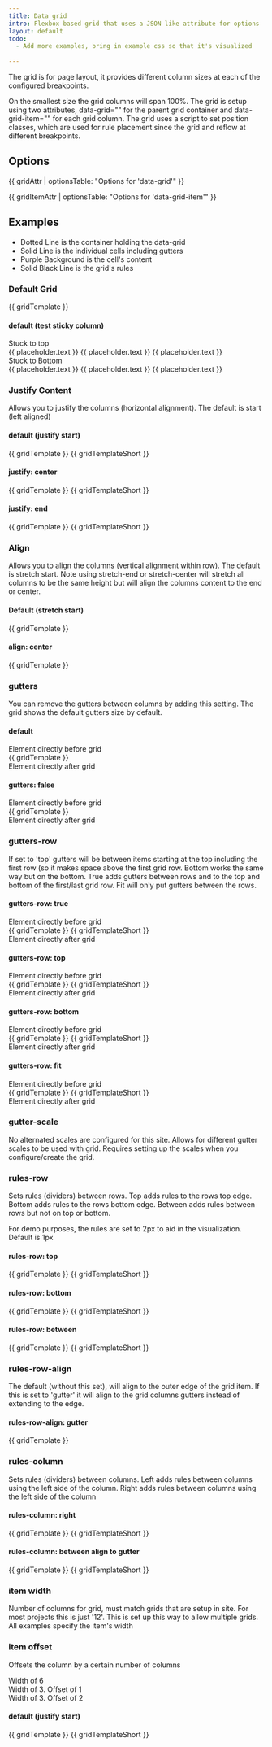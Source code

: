 ```yaml
---
title: Data grid
intro: Flexbox based grid that uses a JSON like attribute for options
layout: default
todo: 
  - Add more examples, bring in example css so that it's visualized
  
---
```


The grid is for page layout, it provides different column sizes at each of the configured breakpoints.

On the smallest size the grid columns will span 100%. The grid is setup using two attributes, data-grid="" for the parent grid container and data-grid-item="" for each grid column. The grid uses a script to set position classes, which are used for rule placement since the grid and reflow at different breakpoints.

## Options

{{ gridAttr | optionsTable: "Options for 'data-grid'" }}

{{ gridItemAttr | optionsTable: "Options for 'data-grid-item'" }}

## Examples

- Dotted Line is the container holding the data-grid
- Solid Line is the individual cells including gutters
- Purple Background is the cell's content
- Solid Black Line is the grid's rules

### Default Grid

<div class="demo-grid-container">
  <div data-grid="columns: 12" class="demo-grid">
    {{ gridTemplate }}
  </div>
</div>

#### default (test sticky column)

<div class="demo-grid-container">
  <div data-grid="columns: 12" class="demo-grid">
    <div class="demo-grid__cell" data-grid-item="width: 4, sticky: top">
      <div class="demo-grid__content">
        Stuck to top
      </div>
    </div>
    <div class="demo-grid__cell" data-grid-item="width: 8">
      <div class="demo-grid__content">
        {{ placeholder.text }}
        {{ placeholder.text }}
        {{ placeholder.text }}
      </div>
    </div>
  </div>
</div>

<div class="demo-grid-container">
  <div data-grid="columns: 12" class="demo-grid">
    <div class="demo-grid__cell" data-grid-item="width: 4, sticky: bottom">
      <div class="demo-grid__content">
        Stuck to Bottom
      </div>
    </div>
    <div class="demo-grid__cell" data-grid-item="width: 8">
      <div class="demo-grid__content">
        {{ placeholder.text }}
        {{ placeholder.text }}
        {{ placeholder.text }}
      </div>
    </div>
  </div>
</div>

### Justify Content

<p>Allows you to justify the columns (horizontal alignment). The default is start (left aligned)</p>

#### default (justify start)

<div class="demo-grid-container">
  <div data-grid="columns: 12" class="demo-grid">
    {{ gridTemplate }}
    {{ gridTemplateShort }}
  </div>
</div>

#### justify: center

<div class="demo-grid-container">
  <div data-grid="columns: 12, justify: center" class="demo-grid">
    {{ gridTemplate }}
    {{ gridTemplateShort }}
  </div>
</div>

#### justify: end

<div class="demo-grid-container">
  <div data-grid="columns: 12, justify: end" class="demo-grid">
    {{ gridTemplate }}
    {{ gridTemplateShort }}
  </div>
</div>

### Align

<p>Allows you to align the columns (vertical alignment within row). The default is stretch start. Note using stretch-end or stretch-center will stretch all columns to be the same height but will align the columns content to the end or center.</p>

#### Default (stretch start)

<div class="demo-grid-container">
  <div data-grid="columns: 12" class="demo-grid">
    {{ gridTemplate }}
  </div>
</div> 

#### align: center

<div class="demo-grid-container">
  <div data-grid="columns: 12, align: center" class="demo-grid">
    {{ gridTemplate }}
  </div>
</div> 

### gutters

<p>	
You can remove the gutters between columns by adding this setting. The grid shows the default gutters size by default.</p>

#### default

<div class="demo-grid-element-outside">Element directly before grid</div>
<div class="demo-grid-container">
  <div data-grid="columns: 12" class="demo-grid">
    {{ gridTemplate }}
  </div>
</div> 
<div class="demo-grid-element-outside">Element directly after grid</div>

#### gutters: false

<div class="demo-grid-element-outside">Element directly before grid</div>
<div class="demo-grid-container">
  <div data-grid="columns: 12, gutters: false" class="demo-grid">
    {{ gridTemplate }}
  </div>
</div> 
<div class="demo-grid-element-outside">Element directly after grid</div>

### gutters-row

<p>If set to 'top' gutters will be between items starting at the top including the first row (so it makes space above the first grid row. Bottom works the same way but on the bottom. True adds gutters between rows and to the top and bottom of the first/last grid row. Fit will only put gutters between the rows.</p>

#### gutters-row: true

<div class="demo-grid-element-outside">Element directly before grid</div>
<div class="demo-grid-container">
  <div data-grid="columns: 12, gutters-row: true" class="demo-grid">
    {{ gridTemplate }}
    {{ gridTemplateShort }}
  </div>
</div> 
<div class="demo-grid-element-outside">Element directly after grid</div>

#### gutters-row: top

<div class="demo-grid-element-outside">Element directly before grid</div>
<div class="demo-grid-container">
  <div data-grid="columns: 12, gutters-row: top" class="demo-grid">
    {{ gridTemplate }}
    {{ gridTemplateShort }}
  </div>
</div> 
<div class="demo-grid-element-outside">Element directly after grid</div>

#### gutters-row: bottom

<div class="demo-grid-element-outside">Element directly before grid</div>
<div class="demo-grid-container">
  <div data-grid="columns: 12, gutters-row: bottom" class="demo-grid">
    {{ gridTemplate }}
    {{ gridTemplateShort }}
  </div>
</div> 
<div class="demo-grid-element-outside">Element directly after grid</div>

#### gutters-row: fit

<div class="demo-grid-element-outside">Element directly before grid</div>
<div class="demo-grid-container">
  <div data-grid="columns: 12, gutters-row: fit" class="demo-grid">
    {{ gridTemplate }}
    {{ gridTemplateShort }}
  </div>
</div> 
<div class="demo-grid-element-outside">Element directly after grid</div>


### gutter-scale

<p>
  No alternated scales are configured for this site. Allows for different gutter scales to be used with grid. Requires setting up the scales when you configure/create the grid.
</p>

### rules-row

<p>	
  Sets rules (dividers) between rows. Top adds rules to the rows top edge. Bottom adds rules to the rows bottom edge. Between adds rules between rows but not on top or bottom.
</p>
<p>	
  For demo purposes, the rules are set to 2px to aid in the visualization. Default is 1px
</p>

#### rules-row: top

<div class="demo-grid-container">
  <div 
    data-grid="columns: 12, rules-row: top, rules-row-style: demo" 
    class="demo-grid"
  >
    {{ gridTemplate }}
    {{ gridTemplateShort }}
  </div>
</div> 

#### rules-row: bottom

<div class="demo-grid-container">
  <div 
    data-grid="columns: 12, rules-row: bottom, rules-row-style: demo" 
    class="demo-grid"
  >
    {{ gridTemplate }}
    {{ gridTemplateShort }}
  </div>
</div> 

#### rules-row: between

<div class="demo-grid-container">
  <div 
    data-grid="columns: 12, rules-row: between, rules-row-style: demo" 
    class="demo-grid"
  >
    {{ gridTemplate }}
    {{ gridTemplateShort }}
  </div>
</div> 

### rules-row-align

<p>
  The default (without this set), will align to the outer edge of the grid item. If this is set to 'gutter' it will align to the grid columns gutters instead of extending to the edge.
</p>

#### rules-row-align: gutter

<div class="demo-grid-container">
  <div 
    data-grid="columns: 12, rules-row: top, rules-row-align: gutter, rules-row-style: demo" 
    class="demo-grid"
  >
    {{ gridTemplate }}
  </div>
</div>

### rules-column

<p>Sets rules (dividers) between columns. Left adds rules between columns using the left side of the column. Right adds rules between columns using the left side of the column</p>

#### rules-column: right

<div class="demo-grid-container">
  <div 
    data-grid="columns: 12, rules-column: right, rules-column-style: demo" 
    class="demo-grid"
  >
    {{ gridTemplate }}
    {{ gridTemplateShort }}
  </div>
</div>

#### rules-column: between align to gutter

<div class="demo-grid-container">
  <div 
    data-grid="columns: 12, rules-column: right, rules-column-align: gutter, rules-column-style: demo" 
    class="demo-grid"
  >
    {{ gridTemplate }}
    {{ gridTemplateShort }}
  </div>
</div>

### item width

<p>	
  Number of columns for grid, must match grids that are setup in site. For most projects this is just '12'. This is set up this way to allow multiple grids. All examples specify the item's width
</p>

### item offset

<p>	Offsets the column by a certain number of columns</p>

<div class="demo-grid-container">
  <div data-grid="columns: 12" class="demo-grid">
    <div data-grid-item="width: 3" class="demo-grid__cell">
    <div class="demo-grid__content">
      Width of 6
    </div>
  </div>
  <div data-grid-item="width: 3, offset: 1" class="demo-grid__cell">
    <div class="demo-grid__content">
      Width of 3. Offset of 1
    </div>
  </div>
  <div data-grid-item="width: 3, offset: 2" class="demo-grid__cell">
    <div class="demo-grid__content">
      Width of 3. Offset of 2
    </div>
  </div>
  </div>
</div>

#### default (justify start)

<div class="demo-grid-container">
  <div data-grid="columns: 12" class="demo-grid">
    {{ gridTemplate }}
    {{ gridTemplateShort }}
  </div>
</div>


